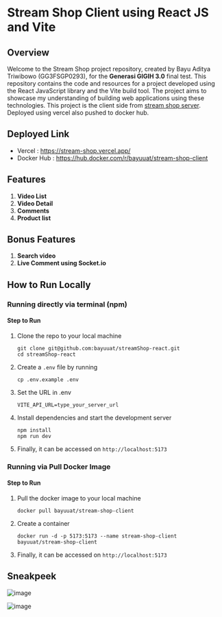 # Stream Shop Client using React JS and Vite

## Overview

Welcome to the Stream Shop project repository, created by Bayu Aditya Triwibowo (GG3FSGP0293), for the **Generasi GIGIH 3.0** final test. This repository contains the code and resources for a project developed using the React JavaScript library and the Vite build tool. The project aims to showcase my understanding of building web applications using these technologies. This project is the client side from [stream shop server](https://github.com/bayuuat/streamShop-express). Deployed using vercel also pushed to docker hub.

## Deployed Link

- Vercel : https://stream-shop.vercel.app/
- Docker Hub : https://hub.docker.com/r/bayuuat/stream-shop-client

## Features

1. **Video List**
2. **Video Detail**
3. **Comments**
4. **Product list**

## Bonus Features

1. **Search video**
2. **Live Comment using Socket.io**

## How to Run Locally

### Running directly via terminal (npm)

#### Step to Run
1. Clone the repo to your local machine
   ```
   git clone git@github.com:bayuuat/streamShop-react.git
   cd streamShop-react
   ```
2. Create a `.env` file by running 
   ```
   cp .env.example .env
   ```
3. Set the URL in .env
   ```
   VITE_API_URL=type_your_server_url
   ```
4. Install dependencies and start the development server
   ```
   npm install
   npm run dev
   ```
5. Finally, it can be accessed on `http://localhost:5173`

### Running via Pull Docker Image

#### Step to Run
1. Pull the docker image to your local machine
   ```
   docker pull bayuuat/stream-shop-client
   ```
2. Create a container
   ```
   docker run -d -p 5173:5173 --name stream-shop-client bayuuat/stream-shop-client
   ```
3. Finally, it can be accessed on `http://localhost:5173`

## Sneakpeek

![image](https://github.com/bayuuat/streamShop-react/assets/68576415/08e95f5c-8298-47bd-8c46-0cc8a729838d)

![image](https://github.com/bayuuat/streamShop-react/assets/68576415/d8351614-0263-46a3-8973-2d31dc97aa21)
